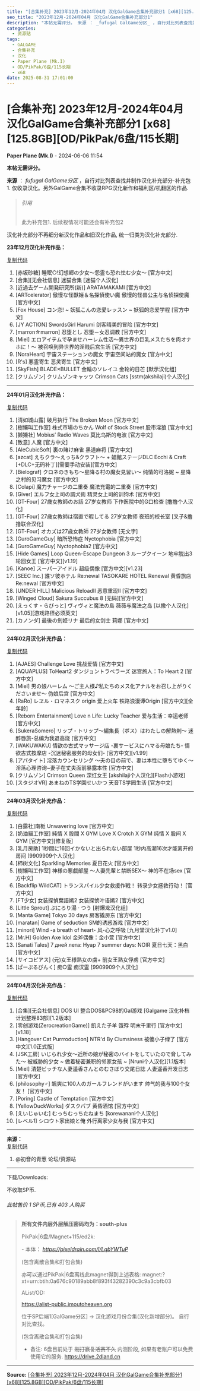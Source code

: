 ```yaml
---
title: "[合集补充] 2023年12月-2024年04月 汉化GalGame合集补充部分1 [x68][125.8GB][OD/PikPak/6盘/115长期]"
seo_title: "2023年12月-2024年04月 汉化GalGame合集补充部分1"
description: "本帖无需评分。 来源 ： _fufugal GalGame分区_ ，自行对比列表查找并制作汉化补充部分-补充包1. 仅收录汉化。另外GalGame合集不收录RPG汉化新作和福利区/机翻区的作品. > 引用 > > 此为补充包1. 后续视情况可能还会有补充包2 汉化补充部分不再细分新汉化作品和旧汉化作品,..."
categories:
  - 资源贴
tags:
  - GALGAME
  - 合集补充
  - 汉化
  - Paper Plane (Mk.I)
  - OD/PikPak/6盘/115长期
  - x68
date: 2025-08-31 17:01:00
---
```


# [合集补充] 2023年12月-2024年04月 汉化GalGame合集补充部分1 [x68][125.8GB][OD/PikPak/6盘/115长期]

**Paper Plane (Mk.I)** - 2024-06-06 11:54

**本帖无需评分。**  
  
  
  
**来源** ： _fufugal GalGame分区_ ，自行对比列表查找并制作汉化补充部分-补充包1. 仅收录汉化。另外GalGame合集不收录RPG汉化新作和福利区/机翻区的作品.  
  
  


> ###### 引用
> 
> 此为补充包1. 后续视情况可能还会有补充包2

  
  
  
汉化补充部分不再细分新汉化作品和旧汉化作品, 统一归类为汉化补充部分.  
  
  
  
  
**23年12月汉化补充作品：**  
  
[复制代码](javascript:)

  1. [赤坂砂糖] 睡眠○!幻想郷の少女～怨霊も恐れ怯む少女～ [官方中文]
  2. [合集][无会社信息] 迷猫合集 [迷猫个人汉化]
  3. [近過去ゲーム開発研究所(新)] ARATAMAKAMI [官方中文]
  4. [ARTcelerator] 傲慢な怪獣姫＆名探偵使い魔 傲慢的怪兽公主与名侦探使魔 [官方中文]
  5. [Fox House] コン恋! ~ 妖狐こんの恋愛レッスン ~ 妖狐的恋爱学程 [官方中文]
  6. [JY ACTION] SwordsGirl Harumi 剑客晴美的冒险 [官方中文]
  7. [marron☆marron] 忍堕とし 忍堕－女忍调教 [官方中文]
  8. [Miel] エロアイテムで孕ませハーレム性活～異世界の巨乳メスたちを肉オナホに！～ 被召唤到异世界的淫贱后宫生活 [官方中文]
  9. [NoraHeart] 宇宙ステーションの魔女 宇宙空间站的魔女 [官方中文]
  10. [R's] 悪霊寄生 恶灵寄生 [官方中文]
  11. [SkyFish] BLADE×BULLET 金輪のソレイユ 金轮的日芒 [默示汉化组]
  12. [クリムゾン] クリムゾンキャッツ Crimson Cats [sstm(akshilaji)个人汉化]

  
---  
  
  
  
  
**24年01月汉化补充作品：**  
  
[复制代码](javascript:)

  1. [清如城山露] 破月执行 The Broken Moon [官方中文]
  2. [樹懶叫工作室] 株式市場のちかん Wolf of Stock Street 股市淫狼 [官方中文]
  3. [獭獭社] Mobius’ Radio Waves 莫比乌斯的电波 [官方中文]
  4. [致意] 人魔 [官方中文]
  5. [AleCubicSoft] 裏の賭け麻雀 黑道麻将 [官方中文]
  6. [azcat] えちクラ～えっち&クラフト～ + 娼館ステージDLC Ecchi & Craft [+DLC+无码补丁][需要手动安装][官方中文]
  7. [Bielograf] クロネのきもち～星降る村の魔女見習い～ 纯情的可洛妮 ~ 星降之村的见习魔女 [官方中文]
  8. [Colapi] 魔力チャージの二重奏 魔法充電的二重奏 [官方中文]
  9. [Giver] エルフ女上司の調犬術 精灵女上司的训狗术 [官方中文]
  10. [GT-Four] 27歳女教師のお話 27岁女教师 下作医院中的G口检查 [撸撸个人汉化]
  11. [GT-Four] 27歳女教師は宿直で暇してる 27岁女教师 夜班的校长室 [叉子&撸撸联合汉化]
  12. [GT-Four] オカズは27歳女教師 27岁女教师 [无文字]
  13. [GuroGameGuy] 暗所恐怖症 Nyctophobia [官方中文]
  14. [GuroGameGuy] Nyctophobia2 [官方中文]
  15. [Hide Games] Loop Queen-Escape Dungeon 3 ループクイーン 地牢脱出3 轮回女王 [官方中文][v1.19]
  16. [Kanoe] スーパーアイドル 超级偶像 [官方中文][v1.23]
  17. [SEEC Inc.] 誰ソ彼ホテル Re:newal TASOKARE HOTEL Renewal 黄昏旅店Re:newal [官方中文]
  18. [UNDER HILL] Malicious ReloadⅡ 恶意重现Ⅱ [官方中文]
  19. [Winged Cloud] Sakura Succubus 8 [无码][官方中文]
  20. [えっくす・らびっと] ヴィヴィと魔法の島 薇薇与魔法之岛 [以撒个人汉化][v1.05][游戏路径必须英文]
  21. [カノンダ] 最後の剣姫リナ 最后的女剑士 莉娜 [官方中文]

  
---  
  
  
  
**24年02月汉化补充作品：**  
  
[复制代码](javascript:)

  1. [AJAES] Challenge Love 挑战爱情 [官方中文]
  2. [AQUAPLUS] ToHeart2 ダンジョントラベラーズ 迷宫旅人：To Heart 2 [官方中文]
  3. [Miel] 男の娘ハーレム ～ご主人様♪私たちのメス化アナルをお召し上がりくださいませ～ 伪娘后宫 [官方中文]
  4. [RaRo] レヱル・ロマネスク origin 爱上火车 铁路浪漫谭Origin [官方中文][全年龄]
  5. [Reborn Entertainment] Love n Life: Lucky Teacher 爱与生活：幸运老师 [官方中文]
  6. [SukeraSomero] リップ・トリップ～編集長（ボス）はわたしの解熱剤～ 迷醉唇旅-总编为我退高烧 [官方中文]
  7. [WAKUWAKU] 情欲の古式マッサージ店 -裏サービスにハマる母娘たち- 情欲古式按摩店 -沉迷秘密服务的母女们- [官方中文][v1.99]
  8. [アパタイト] 淫落カウンセリング ～夫の目の前で、妻は本性に堕ちてゆく～ 淫落心理咨询~妻子在丈夫面前暴露本性 [官方中文]
  9. [クリムゾン] Crimson Queen 深红女王 [akshilaji个人汉化][Flash小游戏]
  10. [スタジオVR] あまねのTS学園せいかつ 天音TS学园生活 [官方中文]

  
---  
  
  
  
**24年03月汉化补充作品：**  
  
[复制代码](javascript:)

  1. [白露社]南栀 Unwavering love [官方中文]
  2. [奶油貓工作室] 純情 X 股間 X GYM Love X Crotch X GYM 纯情 X 股间 X GYM [官方中文][修复版]
  3. [乳月房助] 1秒間に16回イかないと出られない部屋 1秒内高潮16次才能离开的房间 [9909909个人汉化]
  4. [柿树文化] Sparkling Memories 夏日花火 [官方中文]
  5. [樹懶叫工作室] 神様の悪戯部屋 ～人妻先輩と禁断SEX～ 神的不在场sex [官方中文]
  6. [Backflip WildCAT] トランスパイル少女救援作戦！ 转录少女拯救行动！ [官方中文]
  7. [FT少女] 女装探偵葉語嫣2 女装探侦叶语嫣2 [官方中文]
  8. [Little Sprout] ぷにろり湯 · つう [射爆龙汉化组]
  9. [Manta Game] Tokyo 30 days 房客撬房东 [官方中文]
  10. [maratan] Game of seduction SM的诱惑游戏 [官方中文]
  11. [minori] Wind -a breath of heart- 风-心之呼吸 [九月堂汉化补丁v1.0]
  12. [Mr.H] Golden Axe Idol 金斧偶像：金小萱 [官方中文]
  13. [Sanati Tales] 7 дней лета: Нуар 7 summer days: NOIR 夏日七天：黑白 [官方中文]
  14. [サイコピアス] (元)女王様熟女の虜+ 前女王熟女俘虏 [官方中文]
  15. [ぱーぷるぴんく] 痴○霊 痴汉霊 [9909909个人汉化]

  
---  
  
  
  
**24年04月汉化补充作品：**  
  
[复制代码](javascript:)

  1. [合集][无会社信息] DOS UI 整合DOS&PC98的Gal游戏 [Galgame 汉化补档计划整理83部][1.2版本]
  2. [零创游戏(ZerocreationGame)] 飢えた子羊 饿殍 明末千里行 [官方中文][v1.18]
  3. [Hangover Cat Purrroduction] NTR'd By Clumsiness 被傻小子绿了 [官方中文][1.0正式版]
  4. [JSK工房] いじられ少女～近所の娘が秘密のバイトをしていたので脅してみた～ 被威胁的少女 ~ 做着秘密兼职的邻家女孩 ~ [Nruni个人汉化][1.1版本]
  5. [Miel] 清楚ビッチな人妻遥香さんとのむさぼり交尾日誌 人妻遥香开发日志 [官方中文]
  6. [philosophy♂] 颯爽に100人のガールフレンドがいます 帅气的我与100个女友！ [官方中文]
  7. [Poring] Castle of Temptation [官方中文]
  8. [YellowDuckWorks] ダスクパブ 黄昏酒馆 [官方中文]
  9. [えいじゅいむ] むっちむっちたねまち [korewanani个人汉化]
  10. [レベル1] シロウト家出娘と俺 外行离家少女与我 [官方中文]

  
---  
  
  
  
  
  
**来源：**  
[复制代码](javascript:)

  1. @初音的青葱 论坛/资源站

  
---  
  
  
  
下载/Downloads:  
  
  
不收取SP币.  
  
  
  
  


###### 此帖售价 1 SP币,已有 403 人购买

>   
>   
>   
> **所有文件内层外层解压密码均为：south-plus**  
>   
>   
>   
>   
>  PikPak|6盘/Magnet+115/ed2k:  
>   
>   
>  \- 本体： _https://pixeldrain.com/l/LqbYWTuP_  
>   
>   
> (包含离散合集和打包合集)  
>   
>   
> 亦可以通过PikPak|6盘离线此magnet得到上述表格: magnet:?xt=urn:btih:0a676c90189abb8f893f43282390c3c9a3cbfb03  
>   
>   
>   
>   
> AList/OD:  
>   
>   
> <https://alist-public.imoutoheaven.org>  
>   
> 位于SP后端1[GalGame分区] -> 汉化游戏月份合集(汉化新增部分)。 自行对比查找。  
>   
>   
> (包含离散合集和打包合集)  
>   
>   
> * 备注: 6盘目前处于 ~~刚打赢复活赛不久~~ 内测阶段, 如果有老账户可以免费使用它的服务. <https://drive.2dland.cn>  
>   
>   
>   
> 


---

**Source:** [[合集补充] 2023年12月-2024年04月 汉化GalGame合集补充部分1 [x68][125.8GB][OD/PikPak/6盘/115长期]](https://www.south-plus.net/read.php?tid-2213135-fpage-6.html)
<script type="application/ld+json">
{
  "@context": "https://schema.org",
  "@type": "VideoGame",
  "name": "2023年12月-2024年04月 汉化GalGame合集补充部分1",
  "alternateName": "[合集补充] 2023年12月-2024年04月 汉化GalGame合集补充部分1 [x68][125.8GB][OD/PikPak/6盘/115长期]",
  "description": "本帖无需评分。 来源 ： _fufugal GalGame分区_ ，自行对比列表查找并制作汉化补充部分-补充包1. 仅收录汉化。另外GalGame合集不收录RPG汉化新作和福利区/机翻区的作品. > 引用 > > 此为补充包1. 后续视情况可能还会有补充包2 汉化补充部分不再细分新汉化作品和旧汉化作品,...",
  "datePublished": "2025-08-31 17:01:00",
  "author": {
    "@type": "Person",
    "name": "Paper Plane (Mk.I)"
  },
  "operatingSystem": "Windows",
  "applicationCategory": "GameApplication",
  "url": "https://www.south-plus.net/read.php?tid-2213135-fpage-6.html"
}
</script>